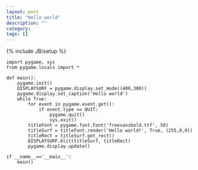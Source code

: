 ```yaml
---
layout: post
title: "Hello world"
description: ""
category: 
tags: []
---
```

{% include JB/setup %}

    import pygame, sys
    from pygame.locals import *
    
    def main():
        pygame.init()
        DISPLAYSURF = pygame.display.set_mode((400,300))
        pygame.display.set_caption('Hello world')
        while True:
            for event in pygame.event.get():
                if event.type == QUIT:
                    pygame.quit()
                    sys.exit()
            titleFont = pygame.font.Font('freesansbold.ttf', 50)
            titleSurf = titleFont.render('Hello world!', True, (255,0,0))
            titleRect = titleSurf.get_rect()
            DISPLAYSURF.blit(titleSurf, titleRect)
            pygame.display.update()
            
    if __name__=='__main__':
        main()